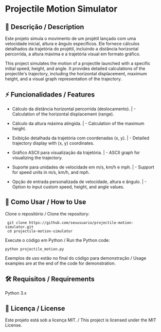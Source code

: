 # Projectile Motion Simulator
## 📌 Descrição / Description
Este projeto simula o movimento de um projétil lançado com uma velocidade inicial, altura e ângulo específicos. Ele fornece cálculos detalhados da trajetória do projétil, incluindo a distância horizontal percorrida, a altura máxima e a trajetória visual em formato gráfico.

This project simulates the motion of a projectile launched with a specific initial speed, height, and angle. It provides detailed calculations of the projectile's trajectory, including the horizontal displacement, maximum height, and a visual graph representation of the trajectory.

## ⚡ Funcionalidades / Features

- Cálculo da distância horizontal percorrida (deslocamento).	|	- Calculation of the horizontal displacement (range).
  
- Cálculo da altura máxima atingida.	|	- Calculation of the maximum height.
  
- Exibição detalhada da trajetória com coordenadas (x, y).	|	- Detailed trajectory display with (x, y) coordinates.
  
- Gráfico ASCII para visualização da trajetória.	|	- ASCII graph for visualizing the trajectory.
  
- Suporte para unidades de velocidade em m/s, km/h e mph.	|	- Support for speed units in m/s, km/h, and mph.
  
- Opção de entrada personalizada de velocidade, altura e ângulo.	|	- Option to input custom speed, height, and angle values.

## 🚀 Como Usar / How to Use
Clone o repositório / Clone the repository:

```
 git clone https://github.com/seuusuario/projectile-motion-simulator.git
 cd projectile-motion-simulator
```

Execute o código em Python / Run the Python code:

```
python projectile_motion.py
```

Exemplos de uso estão no final do código para demonstração / Usage examples are at the end of the code for demonstration.

## 🛠 Requisitos / Requirements
Python 3.x

## 📜 Licença / License
Este projeto está sob a licença MIT. / This project is licensed under the MIT License.
